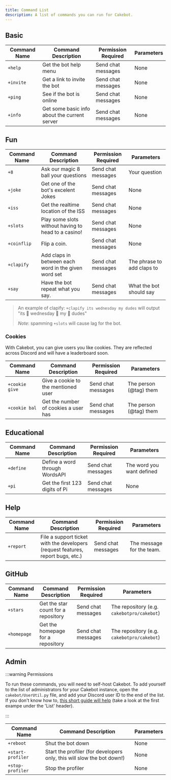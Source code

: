 ```yaml
---
title: Command List
description: A list of commands you can run for Cakebot.
---
```


## Basic

| **Command Name** | **Command Description**                      | **Permission Required** | **Parameters** |
| ---------------- | -------------------------------------------- | ----------------------- | -------------- |
| `+help`          | Get the bot help menu                        | Send chat messages      | None           |
| `+invite`        | Get a link to invite the bot                 | Send chat messages      | None           |
| `+ping`          | See if the bot is online                     | Send chat messages      | None           |
| `+info`          | Get some basic info about the current server | Send chat messages      | None           |

## Fun

| **Command Name** | **Command Description**                              | **Permission Required** | **Parameters**             |
| ---------------- | ---------------------------------------------------- | ----------------------- | -------------------------- |
| `+8`             | Ask our magic 8 ball your questions                  | Send chat messages      | Your question              |
| `+joke`          | Get one of the bot's excelent Jokes                  | Send chat messages      | None                       |
| `+iss`           | Get the realtime location of the ISS                 | Send chat messages      | None                       |
| `+slots`         | Play some slots without having to head to a casino!  | Send chat messages      | None                       |
| `+coinflip`      | Flip a coin.                                         | Send chat messages      | None                       |
| `+clapify`       | Add claps in between each word in the given word set | Send chat messages      | The phrase to add claps to |
| `+say`           | Have the bot repeat what you say.                    | Send chat messages      | What the bot should say    |

> An example of clapify:
> `+clapify its wednesday my dudes`
> will output "its :clap: wednesday :clap: my :clap: dudes"
>
> _Note_: spamming `+slots` will cause lag for the bot.

### Cookies

With Cakebot, you can give users you like cookies. They are reflected across Discord and will have a leaderboard soon.

| **Command Name** | **Command Description**              | **Permission Required** | **Parameters**         |
| ---------------- | ------------------------------------ | ----------------------- | ---------------------- |
| `+cookie give`   | Give a cookie to the mentioned user  | Send chat messages      | The person (@tag) them |
| `+cookie bal`    | Get the number of cookies a user has | Send chat messages      | The person (@tag) them |

## Educational

| **Command Name** | **Command Description**        | **Permission Required** | **Parameters**            |
| ---------------- | ------------------------------ | ----------------------- | ------------------------- |
| `+define`        | Define a word through WordsAPI | Send chat messages      | The word you want defined |
| `+pi`            | Get the first 123 digits of Pi | Send chat messages      | None                      |

## Help

| **Command Name** | **Command Description**                                                         | **Permission Required** | **Parameters**            |
| ---------------- | ------------------------------------------------------------------------------- | ----------------------- | ------------------------- |
| `+report`        | File a support ticket with the developers (request features, report bugs, etc.) | Send chat messages      | The message for the team. |

## GitHub

| **Command Name** | **Command Description**             | **Permission Required** | **Parameters**                             |
| ---------------- | ----------------------------------- | ----------------------- | ------------------------------------------ |
| `+stars`         | Get the star count for a repository | Send chat messages      | The repository (e.g. `cakebotpro/cakebot`) |
| `+homepage`      | Get the homepage for a repository   | Send chat messages      | The repository (e.g. `cakebotpro/cakebot`) |

## Admin

:::warning Permissions

To run these commands, you will need to self-host Cakebot.
To add yourself to the list of administrators for your Cakebot instance,
open the `cakebot/UserUtil.py` file, and add your Discord user ID to the end of the list.
If you don't know how to, [this short guide will help](https://www.w3schools.com/python/python_lists.asp)
(take a look at the first exampe under the 'List' header).

:::

| **Command Name**  | **Command Description**                                                | **Parameters**         |
| ----------------- | ---------------------------------------------------------------------- | -----------------------|
| `+reboot`         | Shut the bot down                                                      | None                   |
| `+start-profiler` | Start the profiler (for developers only, this will slow the bot down!) | None                   |
| `+stop-profiler`  | Stop the profiler                                                      | None                   |
